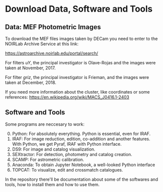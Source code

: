 # Download Data, Software and Tools
## Data: MEF Photometric Images
To download the MEF files images taken by DECam you need to enter to the NOIRLab Archive Service at this link:

https://astroarchive.noirlab.edu/portal/search/

For filters $uY$, the principal investigator is Olave-Rojas and the images were taken at November, 2017.

For filter $griz$, the principal investigator is Frieman, and the images were taken at December, 2018.

If you need more information about the cluster, like coordinates or some references: https://en.wikipedia.org/wiki/MACS_J0416.1-2403

## Software and Tools
Some programs are neccesary to work:

0. Python: For absolutely everything. Python is essential, even for IRAF.
1. IRAF: For image reduction, edition, co-addition and another features. With Python, we get Pyraf, IRAF with Python interface.
2. DS9: For image and catalog visualization.
3. SEXtractor: For detection, photometry and catalog creation.
4. SCAMP: For astrometric calibration.
5. Anaconda: To obtain Jupyter Notebook, a well-looked Python interface
6. TOPCAT: To visualize, edit and crossmatch catalogues.

In the repository there'll be documentation about some of the softwares and tools, how to install them and how to use them.
